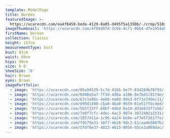 ```yaml
---
template: ModelPage
title: Noreen
featuredImage: >-
  https://ucarecdn.com/ea4f0458-beda-4129-8a05-d495f5a1350b/-/crop/510x329/0,0/-/preview/
imageThumbnail: 'https://ucarecdn.com/4f04d07d-3c6b-4cf1-9bb4-dfe1954e0523/'
firstName: Noreen
collection: Classic
height: 157cm
measurementType: bust
bust: 81cm
waist: 69cm
hips: 90cm
size: 6-8
shoeSize: '6'
hair: Brown
eyes: Brown
imagePortfolio:
  - image: 'https://ucarecdn.com/05a94529-5c7d-4186-9e7f-83d289b78f93/'
  - image: 'https://ucarecdn.com/6040e5a7-7f3d-4d0a-a106-0e7bd1c8174e/'
  - image: 'https://ucarecdn.com/67c1e86c-4e80-4a0d-99a3-8f71e749ec11/'
  - image: 'https://ucarecdn.com/b95d1490-cba8-4ba0-9659-61e51ffbcded/'
  - image: 'https://ucarecdn.com/5b5f23ff-68bf-4dbd-8a10-dd3e833f7a56/'
  - image: 'https://ucarecdn.com/7e0f7cfc-4dec-4ac3-9074-3072482a1531/'
  - image: 'https://ucarecdn.com/1057411a-1c96-4a24-bb0e-af7e5f2617fe/'
  - image: 'https://ucarecdn.com/f9579a31-16f7-4b28-9dc3-61caa4b5807b/'
  - image: 'https://ucarecdn.com/5fdf6e37-4823-4615-9056-95ce3a869dac/'
---
```


